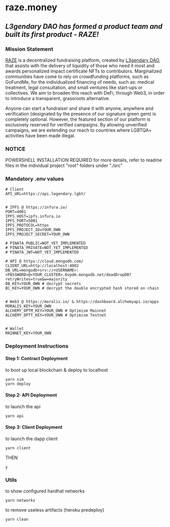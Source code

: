 # raze.money

## *L3gendary DAO has formed a product team and built its first product - RAZE!*

### Mission Statement
[RAZE](http://raze.money/) is a decentralized fundraising platform, created by [L3gendary DAO](https://www.legendary.lgbt/), that assists with the delivery of liquidity of those who need it most and awards personalized impact certificate NFTs to contributors. Marginalized communities have come to rely on crowdfunding platforms, such as GoFundMe, for the individualized financing of needs, such as: medical treatment, legal consultation, and small ventures like start-ups or collectives. We aim to broaden this reach with DeFi, through Web3, in order to introduce a transparent, grassroots alternative.

Anyone can start a fundraiser and share it with anyone, anywhere and verification (designated by the presence of our signature green gem) is completely optional. However, the featured section of our platform is exclusively reserved for verified campaigns. By allowing unverified campaigns, we are extending our reach to countries where LGBTQA+ activities have been made illegal.

### NOTICE
POWERSHELL INSTALLATION REQUIRED
for more details, refer to readme files in the individual project "root" folders under "./src"

### Mandatory .env values
```
# Client
API_URL=https://api.legendary.lgbt/


# IPFS @ https://infura.io/
PORT=4001
IPFS_HOST=ipfs.infura.io
IPFS_PORT=5001
IPFS_PROTOCOL=https
IPFS_PROJECT_ID=YOUR_OWN
IPFS_PROJECT_SECRET=YOUR_OWN

# PINATA_PUBLIC=NOT_YET_IMPLEMENTED
# PINATA_PRIVATE=NOT_YET_IMPLEMENTED
# PINATA_JWT=NOT_YET_IMPLEMENTED

# API @ https://cloud.mongodb.com/
CLIENT_URL=http://localhost:4002
DB_URL=mongodb+srv://<USERNAME>:<PASSWORD>@<YOUR_CLUSTER>.6vpdm.mongodb.net/deadDropDB?retryWrites=true&w=majority 
DB_KEY=YOUR_OWN # decrypt secrets
BC_KEY=YOUR_OWN # decrypt the double encrypted hash stored on chain


# Web3 @ https://moralis.io/ & https://dashboard.alchemyapi.io/apps
MORALIS_KEY=YOUR_OWN
ALCHEMY_OPTM_KEY=YOUR_OWN # Optimism Mainnet
ALCHEMY_OPTT_KEY=YOUR_OWN # Optimism Testnet


# Wallet
MAINNET_KEY=YOUR_OWN
```

### Deployment Instructions
#### Step 1: Contract Deployment
to boot up local blockchain & deploy to localhost
```
yarn sim 
yarn deploy 
```
#### Step 2: API Deployment
to launch the api
```
yarn api 
```
#### Step 3: Client Deployment
to launch the dapp client 
```
yarn client 
```
THEN
```
y
```


### Utils
to show configured hardhat networks
```
yarn networks
```
to remove useless artifacts (heroku predeploy)
```
yarn clean
```